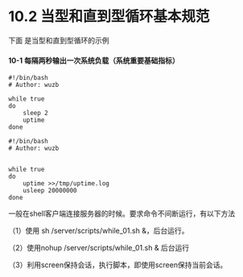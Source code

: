 # 10.2  当型和直到型循环基本规范



下面 是当型和直到型循环的示例

#### 10-1 每隔两秒输出一次系统负载（系统重要基础指标）

```shell
#!/bin/bash
# Author: wuzb

while true
do
    sleep 2
    uptime
done
```

```shell
#!/bin/bash
# Author: wuzb


while true
do
    uptime >>/tmp/uptime.log
    usleep 20000000
done
```



一般在shell客户端连接服务器的时候。要求命令不间断运行，有以下方法

（1）使用 sh /server/scripts/while_01.sh &，后台运行。

（2）使用nohup  /server/scripts/while_01.sh & 后台运行

（3）利用screen保持会话，执行脚本，即使用screen保持当前会话。

